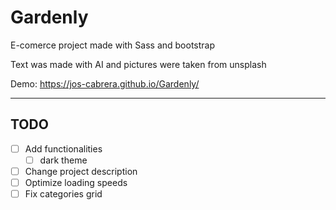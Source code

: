 # Gardenly

E-comerce project made with Sass and bootstrap

Text was made with AI and pictures were taken from unsplash

Demo: https://jos-cabrera.github.io/Gardenly/

---

## TODO

- [ ] Add functionalities
  - [ ] dark theme
- [ ] Change project description
- [ ] Optimize loading speeds
- [ ] Fix categories grid
